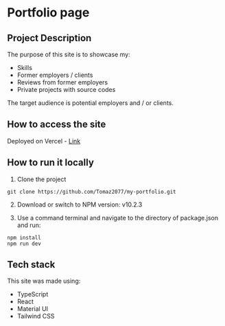 # Portfolio page


## Project Description
The purpose of this site is to showcase my:
 
  * Skills
  * Former employers / clients
  * Reviews from former employers
  * Private projects with source codes
 
 The target audience is potential employers and / or clients.

## How to access the site
Deployed on Vercel - [Link](https://my-portfolio-tpm.vercel.app/)

## How to run it locally

1. Clone the project
```
git clone https://github.com/Tomaz2077/my-portfolio.git
```

2. Download or switch to NPM version: v10.2.3

3. Use a command terminal and navigate to the directory of package.json and run:
```
npm install
npm run dev
```

## Tech stack
This site was made using:
* TypeScript
* React
* Material UI
* Tailwind CSS
